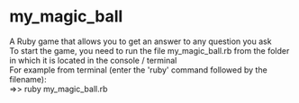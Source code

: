 # my_magic_ball
A Ruby game that allows you to get an answer to any question you ask \
To start the game, you need to run the file my_magic_ball.rb from the folder in which it is located in the console / terminal\
For example from terminal (enter the 'ruby' command followed by the filename):\
=>> ruby my_magic_ball.rb
